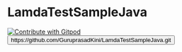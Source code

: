 # LamdaTestSampleJava
<a href="https://gitpod.io/#https://github.com/GuruprasadKini/LamdaTestSampleJava.git">
  <img
    src="https://img.shields.io/badge/Contribute%20with-Gitpod-908a85?logo=gitpod"
    alt="Contribute with Gitpod"
  />
</a>
<button color = "red">https://github.com/GuruprasadKini/LamdaTestSampleJava.git</button>
